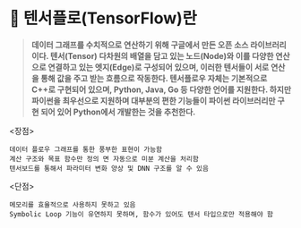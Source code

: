 # 📢 텐서플로(TensorFlow)란
> **데이터 그래프를 수치적으로 연산하기 위해 구글에서 만든 오픈 소스 라이브러리이다.
텐서(Tensor) 다차원의 배열을 담고 있는 노드(Node)와 이를 다양한 연산으로 연결하고 있는 엣지(Edge)로 구성되어 있으며, 이러한 텐서들이 서로 연산을 통해 값을 주고 받는 흐름으로 작동한다.
텐서플로우 자체는 기본적으로 C++로 구현되어 있으며, Python, Java, Go 등 다양한 언어를 지원한다. 하지만 파이썬을 최우선으로 지원하며 대부분의 편한 기능들이 파이썬 라이브러리만 구현 되어 있어 Python에서 개발한는 것을 추천한다.**

<장점>
```
데이터 플로우 그래프를 통한 풍부한 표현이 가능함
계산 구조와 목표 함수만 정의 면 자동으로 미분 계산을 처리함
텐서보드를 통해서 파라미터 변화 양상 및 DNN 구조를 알 수 있음
```
<단점>
```
메모리를 효율적으로 사용하지 못하고 있음
Symbolic Loop 기능이 유연하지 못하며, 함수가 있어도 텐서 타입으로만 적용해야 함
```
